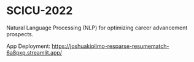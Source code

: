 # SCICU-2022

Natural Language Processing (NLP) for optimizing career advancement prospects.

App Deployment: https://joshuakiplimo-resparse-resumematch-6a8pxp.streamlit.app/
